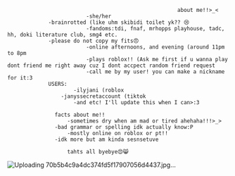                                                           about me!!>_<
                             -she/her
				 -brainrotted (like uhm skibidi toilet yk?? 😢 
                             -fandoms:tdi, fnaf, mrhopps playhouse, tadc, hh, doki literature club, smg4 etc.
				 -please do not copy my fits😠
                             -online afternoons, and evening (around 11pm to 8pm
                             -plays roblox!! (Ask me first if u wanna play dont friend me right away cuz I dont accpect random friend request
                             -call me by my user! you can make a nickname for it:3
			     USERS:
	                     -ilyjani (roblox
		             -janyssecretaccount (tiktok
	                     -and etc! I'll update this when I can>:3

		           facts about me!!
	                   -sometimes dry when am mad or tired ahehaha!!!>_>
		           -bad grammar or spelling idk actually know:P
	                   -mostly online on roblox or pt!!
		           -idk more but am kinda sesnsetuve

		               tahts all byebye😍😸
![Uploading 70b5b4c9a4dc374fd5f17907056d4437.jpg…]()
